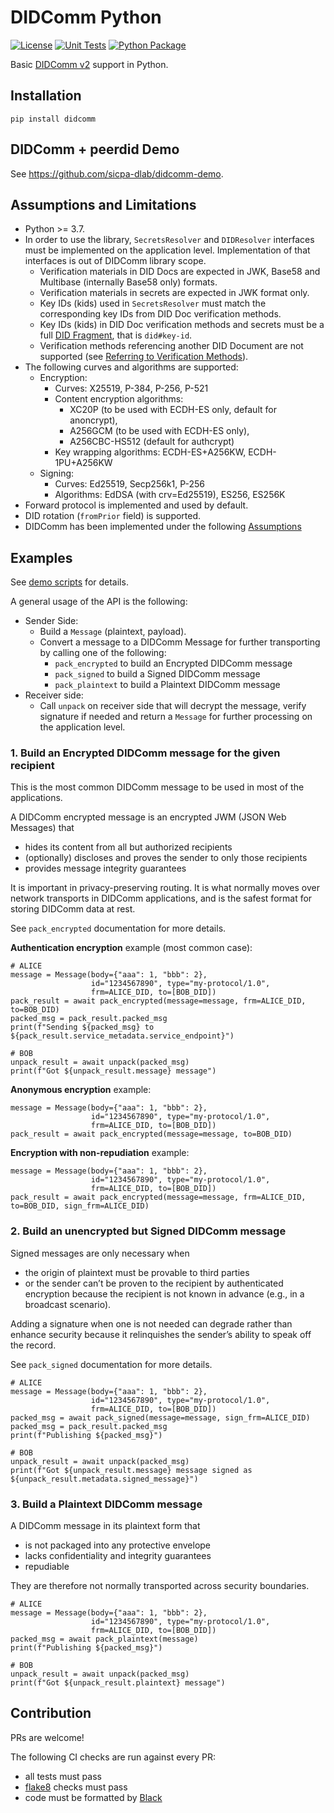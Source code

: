 # DIDComm Python

[![License](https://img.shields.io/badge/License-Apache%202.0-blue.svg)](https://opensource.org/licenses/Apache-2.0)
[![Unit Tests](https://github.com/sicpa-dlab/didcomm-python/workflows/verify/badge.svg)](https://github.com/sicpa-dlab/didcomm-python/actions/workflows/verify.yml)
[![Python Package](https://img.shields.io/pypi/v/didcomm)](https://pypi.org/project/didcomm/)

Basic [DIDComm v2](https://identity.foundation/didcomm-messaging/spec) support in Python.

## Installation
```
pip install didcomm
```

## DIDComm + peerdid Demo
See https://github.com/sicpa-dlab/didcomm-demo.

## Assumptions and Limitations
- Python >= 3.7.
- In order to use the library, `SecretsResolver` and `DIDResolver` interfaces must be implemented on the application level. 
  Implementation of that interfaces is out of DIDComm library scope.  
  - Verification materials in DID Docs are expected in JWK, Base58 and Multibase (internally Base58 only) formats.
  - Verification materials in secrets are expected in JWK format only.
  - Key IDs (kids) used in `SecretsResolver` must match the corresponding key IDs from DID Doc verification methods.
  - Key IDs (kids) in DID Doc verification methods and secrets must be a full [DID Fragment](https://www.w3.org/TR/did-core/#fragment), that is `did#key-id`.
  - Verification methods referencing another DID Document are not supported (see [Referring to Verification Methods](https://www.w3.org/TR/did-core/#referring-to-verification-methods)).
- The following curves and algorithms are supported:
  - Encryption:
     - Curves: X25519, P-384, P-256, P-521
     - Content encryption algorithms: 
       - XC20P (to be used with ECDH-ES only, default for anoncrypt),
       - A256GCM (to be used with ECDH-ES only),
       - A256CBC-HS512 (default for authcrypt)
     - Key wrapping algorithms: ECDH-ES+A256KW, ECDH-1PU+A256KW
  - Signing:
    - Curves: Ed25519, Secp256k1, P-256
    - Algorithms: EdDSA (with crv=Ed25519), ES256, ES256K
- Forward protocol is implemented and used by default.
- DID rotation (`fromPrior` field) is supported.
- DIDComm has been implemented under the following [Assumptions](https://hackmd.io/i3gLqgHQR2ihVFV5euyhqg)   


## Examples

See [demo scripts](tests/demo) for details.

A general usage of the API is the following:
- Sender Side:
  - Build a `Message` (plaintext, payload).
  - Convert a message to a DIDComm Message for further transporting by calling one of the following:
     - `pack_encrypted` to build an Encrypted DIDComm message
     - `pack_signed` to build a Signed DIDComm message
     - `pack_plaintext` to build a Plaintext DIDComm message
- Receiver side:
  - Call `unpack` on receiver side that will decrypt the message, verify signature if needed
  and return a `Message` for further processing on the application level.

### 1. Build an Encrypted DIDComm message for the given recipient

This is the most common DIDComm message to be used in most of the applications.

A DIDComm encrypted message is an encrypted JWM (JSON Web Messages) that 
- hides its content from all but authorized recipients
- (optionally) discloses and proves the sender to only those recipients
- provides message integrity guarantees

It is important in privacy-preserving routing. It is what normally moves over network transports in DIDComm
applications, and is the safest format for storing DIDComm data at rest.

See `pack_encrypted` documentation for more details.

**Authentication encryption** example (most common case):

```
# ALICE
message = Message(body={"aaa": 1, "bbb": 2},
                  id="1234567890", type="my-protocol/1.0",
                  frm=ALICE_DID, to=[BOB_DID])
pack_result = await pack_encrypted(message=message, frm=ALICE_DID, to=BOB_DID)
packed_msg = pack_result.packed_msg
print(f"Sending ${packed_msg} to ${pack_result.service_metadata.service_endpoint}")

# BOB
unpack_result = await unpack(packed_msg)
print(f"Got ${unpack_result.message} message")
```

**Anonymous encryption** example:

```
message = Message(body={"aaa": 1, "bbb": 2},
                  id="1234567890", type="my-protocol/1.0",
                  frm=ALICE_DID, to=[BOB_DID])
pack_result = await pack_encrypted(message=message, to=BOB_DID)
```

**Encryption with non-repudiation** example:

```
message = Message(body={"aaa": 1, "bbb": 2},
                  id="1234567890", type="my-protocol/1.0",
                  frm=ALICE_DID, to=[BOB_DID])
pack_result = await pack_encrypted(message=message, frm=ALICE_DID, to=BOB_DID, sign_frm=ALICE_DID)
```

### 2. Build an unencrypted but Signed DIDComm message

Signed messages are only necessary when
- the origin of plaintext must be provable to third parties
- or the sender can’t be proven to the recipient by authenticated encryption because the recipient is not known in advance (e.g., in a
broadcast scenario).
 
Adding a signature when one is not needed can degrade rather than enhance security because it
relinquishes the sender’s ability to speak off the record.

See `pack_signed` documentation for more details.

```
# ALICE
message = Message(body={"aaa": 1, "bbb": 2},
                  id="1234567890", type="my-protocol/1.0",
                  frm=ALICE_DID, to=[BOB_DID])
packed_msg = await pack_signed(message=message, sign_frm=ALICE_DID)
packed_msg = pack_result.packed_msg
print(f"Publishing ${packed_msg}")

# BOB
unpack_result = await unpack(packed_msg)
print(f"Got ${unpack_result.message} message signed as ${unpack_result.metadata.signed_message}")
```

### 3. Build a Plaintext DIDComm message

A DIDComm message in its plaintext form that 
- is not packaged into any protective envelope
- lacks confidentiality and integrity guarantees
- repudiable

They are therefore not normally transported across security boundaries. 

```
# ALICE
message = Message(body={"aaa": 1, "bbb": 2},
                  id="1234567890", type="my-protocol/1.0",
                  frm=ALICE_DID, to=[BOB_DID])
packed_msg = await pack_plaintext(message)
print(f"Publishing ${packed_msg}")

# BOB
unpack_result = await unpack(packed_msg)
print(f"Got ${unpack_result.plaintext} message")
```

## Contribution
PRs are welcome!

The following CI checks are run against every PR:
- all tests must pass
- [flake8](https://github.com/PyCQA/flake8) checks must pass
- code must be formatted by [Black](https://github.com/psf/black)